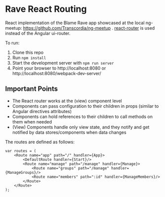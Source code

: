Rave React Routing
==================

React implementation of the Blame Rave app showcased at the local ng-meetup: https://github.com/Transcordia/ng-meetup .
[react-router](https://github.com/rackt/react-router) is used instead of the Angular ui-router.

To run:

1. Clone this repo
2. Run `npm install`
3. Start the development server with `npm run server`
4. Point your browser to http://localhost:8080 or http://localhost:8080/webpack-dev-server/

Important Points
----------------
* The React router works at the (view) component level
* Components can pass configuration to their children in props (similar to Angular directives attributes)
* Components can hold references to their children to call methods on them when needed
* (View) Components handle only view state, and they notify and get notified by data stores/components when data changes

The routes are defined as follows:

    var routes = (
        <Route name="app" path="/" handler={App}>
            <DefaultRoute handler={Start}/>
            <Route name="manage" path="/manage" handler={Manage}>
                <Route name="groups" path="/manage" handler={ManageGroups}/>
                <Route name="members" path=":id" handler={ManageMembers}/>
            </Route>
        </Route>
    );

